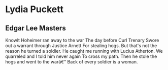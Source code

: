 # Lydia Puckett
## Edgar Lee Masters
Knowlt Hoheimer ran away to the war
The day before Curl Trenary
Swore out a warrant through Justice Arnett
For stealing hogs.
But that's not the reason he turned a soldier.
He caught me running with Lucius Atherton.
We quarreled and I told him never again
To cross my path.
Then he stole the hogs and went to the warâ€"
Back of every soldier is a woman.